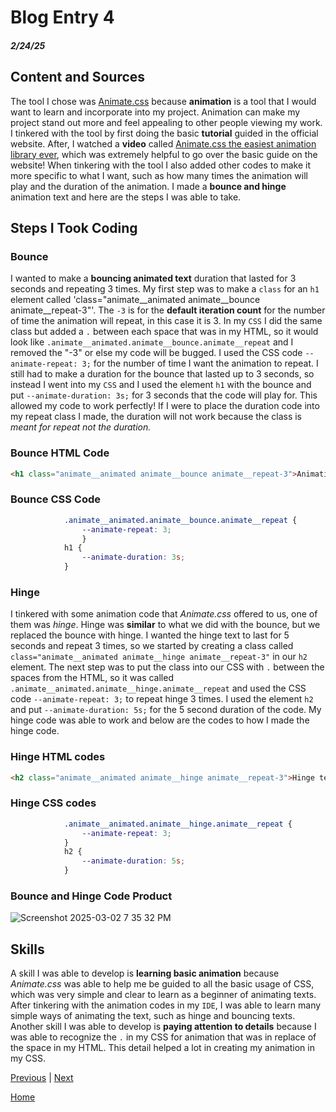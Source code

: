 # Blog Entry 4
##### 2/24/25
## Content and Sources
The tool I chose was [Animate.css](https://animate.style/) because **animation** is a tool that I would want to learn and incorporate into my project. Animation can make my project stand out more and feel appealing to other people viewing my work. I tinkered  with the tool by first doing the basic **tutorial** guided in the official website. After, I watched a **video** called [Animate.css the easiest animation library ever](https://youtu.be/VzbBcVRquYA?si=0PTfxOxvaJgiV0BV), which was extremely helpful to go over the basic guide on the website! When tinkering with the tool I also added other codes to make it more specific to what I want, such as how many times the animation will play and the duration of the animation. I made a **bounce and hinge** animation text and here are the steps I was able to take.
## Steps I Took Coding
### Bounce
I wanted to make a **bouncing animated text** duration that lasted for 3 seconds and repeating 3 times. My first step was to make a `class` for an `h1` element called 'class="animate__animated animate__bounce animate__repeat-3"'. The `-3` is for the **default iteration count** for the number of time the animation will repeat, in this case it is 3. In my `CSS` I did the same class but added a `.` between each space that was in my HTML, so it would look like `.animate__animated.animate__bounce.animate__repeat` and I removed the "-3" or else my code will be bugged. I used the CSS code `--animate-repeat: 3;` for the number of time I want the animation to repeat. I still had to make a duration for the bounce that lasted up to 3 seconds, so instead I went into my `CSS` and I used the element `h1` with the bounce and put `--animate-duration: 3s;` for 3 seconds that the code will play for. This allowed my code to work perfectly! If I were to place the duration code into my repeat class I made, the duration will not work because the class is _meant for repeat not the duration._ 

### Bounce HTML Code
```HTML
<h1 class="animate__animated animate__bounce animate__repeat-3">Animation practice</h1>
```
### Bounce CSS Code
```CSS
            .animate__animated.animate__bounce.animate__repeat {
                --animate-repeat: 3;
                }
            h1 {
                --animate-duration: 3s;
            }
```
### Hinge
I tinkered with some animation code that _Animate.css_ offered to us, one of them was _hinge_. Hinge was **similar** to what we did with the bounce, but we replaced the bounce with hinge. I wanted the hinge text to last for 5 seconds and repeat 3 times, so we started by creating a class called `class="animate__animated animate__hinge animate__repeat-3"` in our `h2` element. The next step was to put the class into our CSS with `.` between the spaces from the HTML, so it was called `.animate__animated.animate__hinge.animate__repeat` and used the CSS code `--animate-repeat: 3;` to repeat hinge 3 times. I used the element `h2` and put `--animate-duration: 5s;` for the 5 second duration of the code. My hinge code was able to work and below are the codes to how I made the hinge code. 
### Hinge HTML codes
```HTML
<h2 class="animate__animated animate__hinge animate__repeat-3">Hinge text</h2>
```
### Hinge CSS codes
```CSS
            .animate__animated.animate__hinge.animate__repeat {
                --animate-repeat: 3;
            }
            h2 {
                --animate-duration: 5s;
            }
```

### Bounce and Hinge Code Product
![Screenshot 2025-03-02 7 35 32 PM](https://github.com/user-attachments/assets/e6ad5dd7-fc6a-4587-80a7-501b1a233e40)

## Skills
A skill I was able to develop is **learning basic animation** because _Animate.css_ was able to help me be guided to all the basic usage of CSS, which was very simple and clear to learn as a beginner of animating texts. After tinkering with the animation codes in my `IDE`, I was able to learn many simple ways of animating the text, such as hinge and bouncing texts. Another skill I was able to develop is **paying attention to details** because I was able to recognize the `.` in my CSS for animation that was in replace of the space in my HTML. This detail helped a lot in creating my animation in my CSS.

[Previous](entry03.md) | [Next](entry05.md)

[Home](../README.md)
